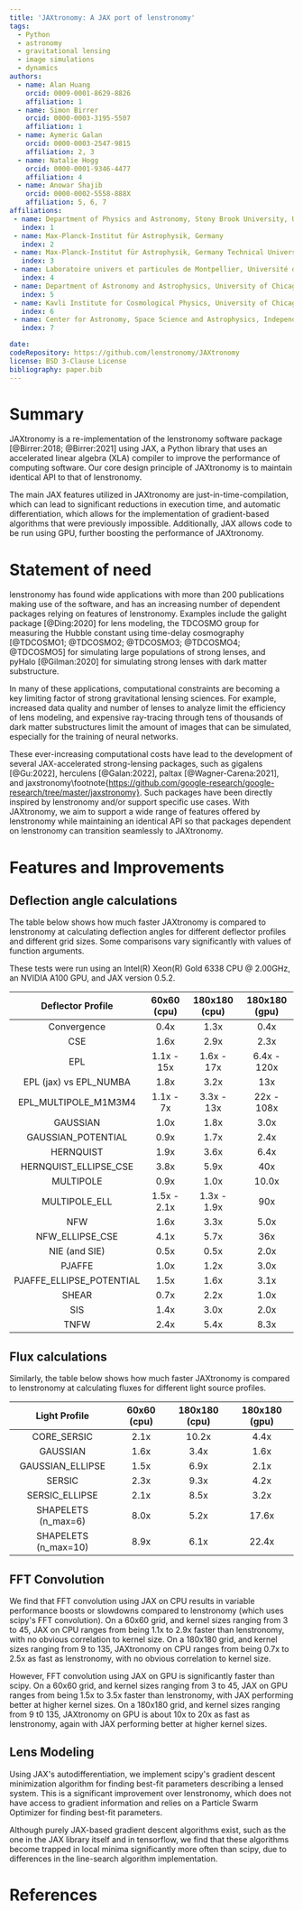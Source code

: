 ```yaml
---
title: 'JAXtronomy: A JAX port of lenstronomy'
tags:
  - Python
  - astronomy
  - gravitational lensing
  - image simulations
  - dynamics
authors:
  - name: Alan Huang
    orcid: 0009-0001-8629-8826
    affiliation: 1
  - name: Simon Birrer
    orcid: 0000-0003-3195-5507
    affiliation: 1
  - name: Aymeric Galan
    orcid: 0000-0003-2547-9815
    affiliation: 2, 3
  - name: Natalie Hogg
    orcid: 0000-0001-9346-4477
    affiliation: 4
  - name: Anowar Shajib
    orcid: 0000-0002-5558-888X
    affiliation: 5, 6, 7
affiliations:
 - name: Department of Physics and Astronomy, Stony Brook University, USA
   index: 1
 - name: Max-Planck-Institut für Astrophysik, Germany
   index: 2
 - name: Max-Planck-Institut für Astrophysik, Germany Technical University of Munich, TUM School of Natural Sciences Physics Department, Germany
   index: 3
 - name: Laboratoire univers et particules de Montpellier, Université de Montpellier, France
   index: 4
 - name: Department of Astronomy and Astrophysics, University of Chicago, USA
   index: 5
 - name: Kavli Institute for Cosmological Physics, University of Chicago, USA
   index: 6
 - name: Center for Astronomy, Space Science and Astrophysics, Independent University, Bangladesh
   index: 7

date:
codeRepository: https://github.com/lenstronomy/JAXtronomy
license: BSD 3-Clause License
bibliography: paper.bib
---
```


# Summary

JAXtronomy is a re-implementation of the lenstronomy software package [@Birrer:2018; @Birrer:2021] using JAX, a Python library that uses an accelerated linear algebra (XLA) compiler to improve the performance of computing software. Our core design principle of JAXtronomy is to maintain identical API to that of lenstronomy.

The main JAX features utilized in JAXtronomy are just-in-time-compilation, which can lead to significant reductions in execution time, and automatic differentiation, which allows for the implementation of gradient-based algorithms that were previously impossible. Additionally, JAX allows code to be run using GPU, further boosting the performance of JAXtronomy.

# Statement of need

lenstronomy has found wide applications with more than 200 publications making use of the software, and has an increasing number of dependent packages relying on features of lenstronomy. Examples include the galight package [@Ding:2020] for lens modeling, the TDCOSMO group for measuring the Hubble constant using time-delay cosmography [@TDCOSMO1; @TDCOSMO2; @TDCOSMO3; @TDCOSMO4; @TDCOSMO5] for simulating large populations of strong lenses, and pyHalo [@Gilman:2020] for simulating strong lenses with dark matter substructure.

In many of these applications, computational constraints are becoming a key limiting factor of strong gravitational lensing sciences. For example, increased data quality and number of lenses to analyze limit the efficiency of lens modeling, and expensive ray-tracing through tens of thousands of dark matter substructures limit the amount of images that can be simulated, especially for the training of neural networks.

These ever-increasing computational costs have lead to the development of several JAX-accelerated strong-lensing packages, such as gigalens [@Gu:2022], herculens [@Galan:2022], paltax [@Wagner-Carena:2021], and jaxstronomy\footnote{https://github.com/google-research/google-research/tree/master/jaxstronomy}. Such packages have been directly inspired by lenstronomy and/or support specific use cases. With JAXtronomy, we aim to support a wide range of features offered by lenstronomy while maintaining an identical API so that packages dependent on lenstronomy can transition seamlessly to JAXtronomy.

# Features and Improvements

## Deflection angle calculations

The table below shows how much faster JAXtronomy is compared to lenstronomy at calculating deflection angles for different deflector profiles and different grid sizes.
Some comparisons vary significantly with values of function arguments.

These tests were run using an Intel(R) Xeon(R) Gold 6338 CPU @ 2.00GHz, an NVIDIA A100 GPU, and JAX version 0.5.2.

| Deflector Profile        | 60x60 (cpu) | 180x180 (cpu) | 180x180 (gpu) |
| :----------------------: | :---------: | :-----------: | :-----------: |
| Convergence              | 0.4x        | 1.3x          | 0.4x          |
| CSE                      | 1.6x        | 2.9x          | 2.3x          |
| EPL                      | 1.1x - 15x  | 1.6x - 17x    | 6.4x - 120x   |
| EPL (jax) vs EPL_NUMBA   | 1.8x        | 3.2x          | 13x           |
| EPL_MULTIPOLE_M1M3M4     | 1.1x - 7x   | 3.3x - 13x    | 22x - 108x    |
| GAUSSIAN                 | 1.0x        | 1.8x          | 3.0x          |
| GAUSSIAN_POTENTIAL       | 0.9x        | 1.7x          | 2.4x          |
| HERNQUIST                | 1.9x        | 3.6x          | 6.4x          |
| HERNQUIST_ELLIPSE_CSE    | 3.8x        | 5.9x          | 40x           |
| MULTIPOLE                | 0.9x        | 1.0x          | 10.0x         |
| MULTIPOLE_ELL            | 1.5x - 2.1x | 1.3x - 1.9x   | 90x           |
| NFW                      | 1.6x        | 3.3x          | 5.0x          |
| NFW_ELLIPSE_CSE          | 4.1x        | 5.7x          | 36x           |
| NIE (and SIE)            | 0.5x        | 0.5x          | 2.0x          |
| PJAFFE                   | 1.0x        | 1.2x          | 3.0x          |
| PJAFFE_ELLIPSE_POTENTIAL | 1.5x        | 1.6x          | 3.1x          |
| SHEAR                    | 0.7x        | 2.2x          | 1.0x          |
| SIS                      | 1.4x        | 3.0x          | 2.0x          |
| TNFW                     | 2.4x        | 5.4x          | 8.3x          |


## Flux calculations

Similarly, the table below shows how much faster JAXtronomy is compared to lenstronomy at calculating fluxes for different light source profiles.

| Light Profile            | 60x60 (cpu) | 180x180 (cpu) | 180x180 (gpu) |
| :----------------------: | :---------: | :-----------: | :-----------: |
| CORE_SERSIC              | 2.1x        | 10.2x         | 4.4x          |
| GAUSSIAN                 | 1.6x        | 3.4x          | 1.6x          |
| GAUSSIAN_ELLIPSE         | 1.5x        | 6.9x          | 2.1x          |
| SERSIC                   | 2.3x        | 9.3x          | 4.2x          |
| SERSIC_ELLIPSE           | 2.1x        | 8.5x          | 3.2x          |
| SHAPELETS (n_max=6)      | 8.0x        | 5.2x          | 17.6x         |
| SHAPELETS (n_max=10)     | 8.9x        | 6.1x          | 22.4x         |

## FFT Convolution

We find that FFT convolution using JAX on CPU results in variable performance boosts or slowdowns compared to lenstronomy (which uses scipy's FFT convolution). On a 60x60 grid, and kernel sizes ranging from 3 to 45, JAX on CPU ranges from being 1.1x to 2.9x faster than lenstronomy, with no obvious correlation to kernel size. On a 180x180 grid, and kernel sizes ranging from 9 to 135, JAXtronomy on CPU ranges from being 0.7x to 2.5x as fast as lenstronomy, with no obvious correlation to kernel size.

However, FFT convolution using JAX on GPU is significantly faster than scipy. On a 60x60 grid, and kernel sizes ranging from 3 to 45, JAX on GPU ranges from being 1.5x to 3.5x faster than lenstronomy, with JAX performing better at higher kernel sizes. On a 180x180 grid, and kernel sizes ranging from 9 t0 135, JAXtronomy on GPU is about 10x to 20x as fast as lenstronomy, again with JAX performing better at higher kernel sizes.

## Lens Modeling

Using JAX's autodifferentiation, we implement scipy's gradient descent minimization algorithm for finding best-fit parameters describing a lensed system. This is a significant improvement over lenstronomy, which does not have access to gradient information and relies on a Particle Swarm Optimizer for finding best-fit parameters. 

Although purely JAX-based gradient descent algorithms exist, such as the one in the JAX library itself and in tensorflow, we find that these algorithms become trapped in local minima significantly more often than scipy, due to differences in the line-search algorithm implementation.

# References